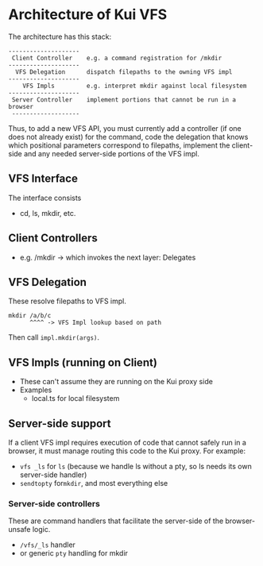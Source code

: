 # Architecture of Kui VFS

The architecture has this stack:

```
--------------------
 Client Controller    e.g. a command registration for /mkdir
--------------------
  VFS Delegation      dispatch filepaths to the owning VFS impl
--------------------
    VFS Impls         e.g. interpret mkdir against local filesystem
--------------------
 Server Controller    implement portions that cannot be run in a browser
 -------------------
```

Thus, to add a new VFS API, you must currently add a controller (if
one does not already exist) for the command, code the delegation that
knows which positional parameters correspond to filepaths, implement
the client-side and any needed server-side portions of the VFS impl.

## VFS Interface

The interface consists

- cd, ls, mkdir, etc.

## Client Controllers

- e.g. /mkdir -> which invokes the next layer: Delegates

## VFS Delegation

These resolve filepaths to VFS impl.

```
mkdir /a/b/c
      ^^^^ -> VFS Impl lookup based on path
```

Then call `impl.mkdir(args)`.

## VFS Impls (running on Client)

- These can't assume they are running on the Kui proxy side
- Examples
  - local.ts for local filesystem

## Server-side support

If a client VFS impl requires execution of code that cannot safely run
in a browser, it must manage routing this code to the Kui proxy. For
example:

- `vfs _ls` for `ls` (because we handle ls without a pty, so ls needs its own server-side handler)
- `sendtopty` for`mkdir`, and most everything else

### Server-side controllers

These are command handlers that facilitate the server-side of the browser-unsafe logic.

- `/vfs/_ls` handler
- or generic `pty` handling for mkdir
